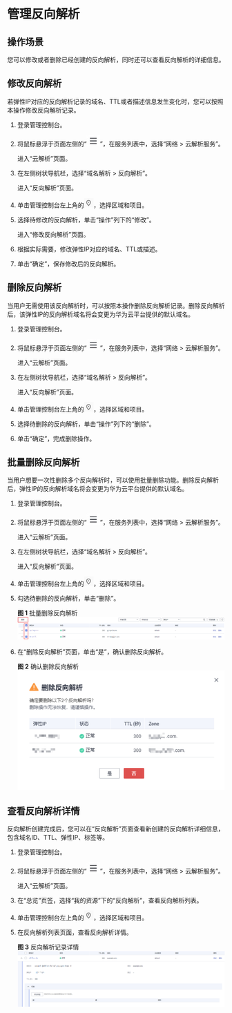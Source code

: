 # 管理反向解析<a name="dns_usermanual_0040"></a>

## 操作场景<a name="section125317016203"></a>

您可以修改或者删除已经创建的反向解析，同时还可以查看反向解析的详细信息。

## 修改反向解析<a name="section32986191105210"></a>

若弹性IP对应的反向解析记录的域名、TTL或者描述信息发生变化时，您可以按照本操作修改反向解析记录。

1.  登录管理控制台。
2.  将鼠标悬浮于页面左侧的“![](figures/service-list.jpg)”，在服务列表中，选择“网络 \> 云解析服务”。

    进入“云解析”页面。

3.  在左侧树状导航栏，选择“域名解析 \> 反向解析”。

    进入“反向解析”页面。

4.  单击管理控制台左上角的![](figures/icon-region.png)，选择区域和项目。
5.  选择待修改的反向解析，单击“操作”列下的“修改”。

    进入“修改反向解析”页面。

6.  根据实际需要，修改弹性IP对应的域名、TTL或描述。
7.  单击“确定”，保存修改后的反向解析。

## 删除反向解析<a name="section34296412102339"></a>

当用户无需使用该反向解析时，可以按照本操作删除反向解析记录。删除反向解析后，该弹性IP的反向解析域名将会变更为华为云平台提供的默认域名。

1.  登录管理控制台。
2.  将鼠标悬浮于页面左侧的“![](figures/service-list.jpg)”，在服务列表中，选择“网络 \> 云解析服务”。

    进入“云解析”页面。

3.  在左侧树状导航栏，选择“域名解析 \> 反向解析”。

    进入“反向解析”页面。


1.  单击管理控制台左上角的![](figures/icon-region.png)，选择区域和项目。
2.  选择待删除的反向解析，单击“操作”列下的“删除”。
3.  单击“确定”，完成删除操作。

## 批量删除反向解析<a name="section1648820445294"></a>

当用户想要一次性删除多个反向解析时，可以使用批量删除功能。删除反向解析后，弹性IP的反向解析域名将会变更为华为云平台提供的默认域名。

1.  登录管理控制台。
2.  将鼠标悬浮于页面左侧的“![](figures/service-list.jpg)”，在服务列表中，选择“网络 \> 云解析服务”。

    进入“云解析”页面。

3.  在左侧树状导航栏，选择“域名解析 \> 反向解析”。

    进入“反向解析”页面。


1.  单击管理控制台左上角的![](figures/icon-region.png)，选择区域和项目。
2.  勾选待删除的反向解析，单击“删除”。

    **图 1**  批量删除反向解析<a name="fig39791911105310"></a>  
    ![](figures/批量删除反向解析.png "批量删除反向解析")

3.  在“删除反向解析”页面，单击“是”，确认删除反向解析。

    **图 2**  确认删除反向解析<a name="fig04621946165411"></a>  
    ![](figures/确认删除反向解析.png "确认删除反向解析")


## 查看反向解析详情<a name="section6318733510236"></a>

反向解析创建完成后，您可以在“反向解析”页面查看新创建的反向解析详细信息，包含域名ID、TTL、弹性IP、标签等。

1.  登录管理控制台。
2.  将鼠标悬浮于页面左侧的“![](figures/service-list.jpg)”，在服务列表中，选择“网络 \> 云解析服务”。

    进入“云解析”页面。


1.  在“总览”页签，选择“我的资源”下的“反向解析”，查看反向解析列表。
2.  单击管理控制台左上角的![](figures/icon-region.png)，选择区域和项目。
3.  在反向解析列表页面，查看反向解析详情。

    **图 3**  反向解析记录详情<a name="fig1376917314569"></a>  
    ![](figures/反向解析记录详情.png "反向解析记录详情")


